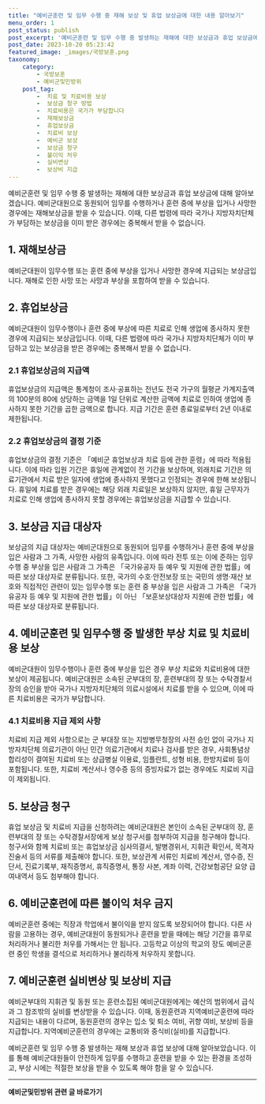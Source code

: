 ```yaml
---
title: "예비군훈련 및 임무 수행 중 재해 보상 및 휴업 보상금에 대한 내용 알아보기"
menu_order: 1
post_status: publish
post_excerpt: '예비군훈련 및 임무 수행 중 발생하는 재해에 대한 보상금과 휴업 보상금에 대해 알아보겠습니다. 예비군대원으로 동원되어 임무를 수행하거나 훈련 중에 부상을 입거나 사망한 경우에는 재해보상금을 받을 수 있습니다. 이때, 다른 법령에 따라 국가나 지방자치단체가 부담하는 보상금을 이미 받은 경우에는 중복해서 받을 수 없습니다.'
post_date: 2023-10-20 05:23:42
featured_image: _images/국방보훈.png
taxonomy:
    category:
        - 국방보훈
        - 예비군및민방위
    post_tag:
        -  치료 및 치료비용 보상
        -  보상금 청구 방법
        -  치료비용은 국가가 부담합니다
        -  재해보상금
        -  휴업보상금
        -  치료비 보상
        -  예비군 보상
        -  보상금 청구
        -  불이익 처우
        -  실비변상
        -  보상비 지급
---
```



예비군훈련 및 임무 수행 중 발생하는 재해에 대한 보상금과 휴업 보상금에 대해 알아보겠습니다. 예비군대원으로 동원되어 임무를 수행하거나 훈련 중에 부상을 입거나 사망한 경우에는 재해보상금을 받을 수 있습니다. 이때, 다른 법령에 따라 국가나 지방자치단체가 부담하는 보상금을 이미 받은 경우에는 중복해서 받을 수 없습니다.

## 1. 재해보상금
예비군대원이 임무수행 또는 훈련 중에 부상을 입거나 사망한 경우에 지급되는 보상금입니다. 재해로 인한 사망 또는 사망과 부상을 포함하여 받을 수 있습니다.

## 2. 휴업보상금
예비군대원이 임무수행이나 훈련 중에 부상에 따른 치료로 인해 생업에 종사하지 못한 경우에 지급되는 보상금입니다. 이때, 다른 법령에 따라 국가나 지방자치단체가 이미 부담하고 있는 보상금을 받은 경우에는 중복해서 받을 수 없습니다.

### 2.1 휴업보상금의 지급액
휴업보상금의 지급액은 통계청이 조사·공표하는 전년도 전국 가구의 월평균 가계지출액의 100분의 80에 상당하는 금액을 1일 단위로 계산한 금액에 치료로 인하여 생업에 종사하지 못한 기간을 곱한 금액으로 합니다. 지급 기간은 훈련 종료일로부터 2년 이내로 제한됩니다.

### 2.2 휴업보상금의 결정 기준
휴업보상금의 결정 기준은 「예비군 휴업보상과 치료 등에 관한 훈령」에 따라 적용됩니다. 이에 따라 입원 기간은 휴일에 관계없이 전 기간을 보상하며, 외래치료 기간은 의료기관에서 치료 받은 일자에 생업에 종사하지 못했다고 인정되는 경우에 한해 보상됩니다. 휴일에 치료를 받은 경우에는 해당 외래 치료일은 보상하지 않지만, 휴일 근무자가 치료로 인해 생업에 종사하지 못할 경우에는 휴업보상금을 지급할 수 있습니다.

## 3. 보상금 지급 대상자
보상금의 지급 대상자는 예비군대원으로 동원되어 임무를 수행하거나 훈련 중에 부상을 입은 사람과 그 가족, 사망한 사람의 유족입니다. 이에 따라 전투 또는 이에 준하는 임무수행 중 부상을 입은 사람과 그 가족은 「국가유공자 등 예우 및 지원에 관한 법률」에 따른 보상 대상자로 분류됩니다. 또한, 국가의 수호·안전보장 또는 국민의 생명·재산 보호와 직접적인 관련이 있는 임무수행 또는 훈련 중 부상을 입은 사람과 그 가족은 「국가유공자 등 예우 및 지원에 관한 법률」이 아닌 「보훈보상대상자 지원에 관한 법률」에 따른 보상 대상자로 분류됩니다.

## 4. 예비군훈련 및 임무수행 중 발생한 부상 치료 및 치료비용 보상
예비군대원이 임무수행이나 훈련 중에 부상을 입은 경우 부상 치료와 치료비용에 대한 보상이 제공됩니다. 예비군대원은 소속된 군부대의 장, 훈련부대의 장 또는 수탁경찰서장의 승인을 받아 국가나 지방자치단체의 의료시설에서 치료를 받을 수 있으며, 이에 따른 치료비용은 국가가 부담합니다.

### 4.1 치료비용 지급 제외 사항
치료비 지급 제외 사항으로는 군 부대장 또는 지방병무청장의 사전 승인 없이 국가나 지방자치단체 의료기관이 아닌 민간 의료기관에서 치료나 검사를 받은 경우, 사회통념상 합리성이 결여된 치료비 또는 상급병실 이용료, 임플란트, 성형 비용, 한방치료비 등이 포함됩니다. 또한, 치료비 계산서나 영수증 등의 증빙자료가 없는 경우에도 치료비 지급이 제외됩니다.

## 5. 보상금 청구
휴업 보상금 및 치료비 지급을 신청하려는 예비군대원은 본인이 소속된 군부대의 장, 훈련부대의 장 또는 수탁경찰서장에게 보상 청구서를 첨부하여 지급을 청구해야 합니다. 청구서와 함께 치료비 또는 휴업보상금 심사의결서, 발병경위서, 지휘관 확인서, 목격자 진술서 등의 서류를 제출해야 합니다. 또한, 보상관계 서류인 치료비 계산서, 영수증, 진단서, 진료기록부, 재직증명서, 휴직증명서, 통장 사본, 계좌 이력, 건강보험공단 요양 급여내역서 등도 첨부해야 합니다.

## 6. 예비군훈련에 따른 불이익 처우 금지
예비군훈련 중에는 직장과 학업에서 불이익을 받지 않도록 보장되어야 합니다. 다른 사람을 고용하는 경우, 예비군대원이 동원되거나 훈련을 받을 때에는 해당 기간을 휴무로 처리하거나 불리한 처우를 가해서는 안 됩니다. 고등학교 이상의 학교의 장도 예비군훈련 중인 학생을 결석으로 처리하거나 불리하게 처우하지 못합니다.

## 7. 예비군훈련 실비변상 및 보상비 지급
예비군부대의 지휘관 및 동원 또는 훈련소집된 예비군대원에게는 예산의 범위에서 급식과 그 참조밖의 실비를 변상받을 수 있습니다. 이때, 동원훈련과 지역예비군훈련에 따라 지급되는 내용이 다르며, 동원훈련의 경우는 입소 및 퇴소 여비, 귀향 여비, 보상비 등을 지급합니다. 지역예비군훈련의 경우에는 교통비와 중식비(실비)를 지급합니다.

예비군훈련 및 임무 수행 중 발생하는 재해 보상과 휴업 보상에 대해 알아보았습니다. 이를 통해 예비군대원들이 안전하게 임무를 수행하고 훈련을 받을 수 있는 환경을 조성하고, 부상 시에는 적절한 보상을 받을 수 있도록 해야 함을 알 수 있습니다.
<!-- wp:separator -->
<hr class="wp-block-separator has-alpha-channel-opacity"/>
<!-- /wp:separator -->

<!-- wp:group {"backgroundColor":"base","layout":{"type":"constrained"}} -->
<div class="wp-block-group has-base-background-color has-background"><!-- wp:paragraph {"align":"center","fontSize":"medium"} -->
<p class="has-text-align-center has-large-font-size"><strong>예비군및민방위 관련 글 바로가기</strong></p>
<!-- /wp:paragraph -->


<!-- wp:latest-posts
{"categories":[{"id":9797,"count":19,"description":"","link":"https://uknowlaw.com/category/%ec%98%88%eb%b9%84%ea%b5%b0%eb%b0%8f%eb%af%bc%eb%b0%a9%ec%9c%84/","name":"예비군및민방위","slug":"예비군및민방위","taxonomy":"category","parent":0,"meta":[],"_links":{"self":[{"href":"https://uknowlaw.com/wp-json/wp/v2/categories/9797"}],"collection":[{"href":"https://uknowlaw.com/wp-json/wp/v2/categories"}],"about":[{"href":"https://uknowlaw.com/wp-json/wp/v2/taxonomies/category"}],"wp:post_type":[{"href":"https://uknowlaw.com/wp-json/wp/v2/posts?categories=9797"}],"curies":[{"name":"wp","href":"https://api.w.org/{rel}","templated":true}]}}],"postsToShow":100,"excerptLength":28,"postLayout":"grid","columns":2,"featuredImageAlign":"left","featuredImageSizeSlug":"large","fontSize":18px} /--></div>
<!-- /wp:group -->